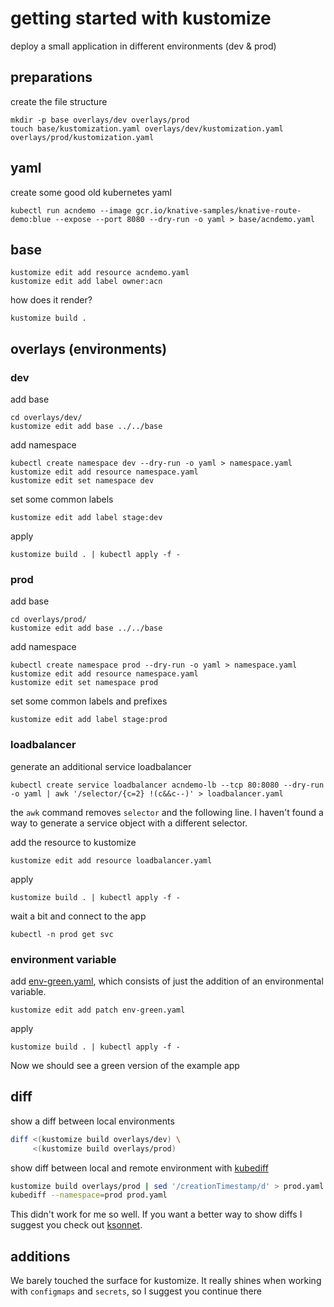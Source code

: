 
# getting started with kustomize

deploy a small application in different environments (dev & prod)

## preparations
create the file structure
```
mkdir -p base overlays/dev overlays/prod
touch base/kustomization.yaml overlays/dev/kustomization.yaml overlays/prod/kustomization.yaml
```
## yaml
create some good old kubernetes yaml
```
kubectl run acndemo --image gcr.io/knative-samples/knative-route-demo:blue --expose --port 8080 --dry-run -o yaml > base/acndemo.yaml
```
## base
```
kustomize edit add resource acndemo.yaml
kustomize edit add label owner:acn
```
how does it render?
```
kustomize build .
```

## overlays (environments)
### dev
add base
```
cd overlays/dev/
kustomize edit add base ../../base
```

add namespace
```
kubectl create namespace dev --dry-run -o yaml > namespace.yaml
kustomize edit add resource namespace.yaml
kustomize edit set namespace dev
```

set some common labels
```
kustomize edit add label stage:dev
```
apply
```
kustomize build . | kubectl apply -f -
```

### prod
add base
```
cd overlays/prod/
kustomize edit add base ../../base
```
add namespace
```
kubectl create namespace prod --dry-run -o yaml > namespace.yaml
kustomize edit add resource namespace.yaml
kustomize edit set namespace prod
```
set some common labels and prefixes
```
kustomize edit add label stage:prod
```

### loadbalancer
generate an additional service loadbalancer
```
kubectl create service loadbalancer acndemo-lb --tcp 80:8080 --dry-run -o yaml | awk '/selector/{c=2} !(c&&c--)' > loadbalancer.yaml
```
the `awk` command removes `selector` and the following line. I haven't found a way to generate a service object with a different selector.

add the resource to kustomize
```
kustomize edit add resource loadbalancer.yaml
```

apply
```
kustomize build . | kubectl apply -f -
```

wait a bit and connect to the app 
```
kubectl -n prod get svc
```

### environment variable
add [env-green.yaml](overlays/prod/env-green.yaml), which consists of just the addition of an environmental variable.
```
kustomize edit add patch env-green.yaml
```
apply
```
kustomize build . | kubectl apply -f -
```

Now we should see a green version of the example app

## diff
show a diff between local environments
```bash
diff <(kustomize build overlays/dev) \
     <(kustomize build overlays/prod)
```

show diff between local and remote environment with [kubediff](https://github.com/weaveworks/kubediff)
```sh
kustomize build overlays/prod | sed '/creationTimestamp/d' > prod.yaml
kubediff --namespace=prod prod.yaml
```
This didn't work for me so well. If you want a better way to show diffs I suggest you check out [ksonnet](https://ksonnet.io/docs/cli-reference/#ks-diff).

## additions
We barely touched the surface for kustomize. It really shines when working with `configmaps` and `secrets`, so I suggest you continue there